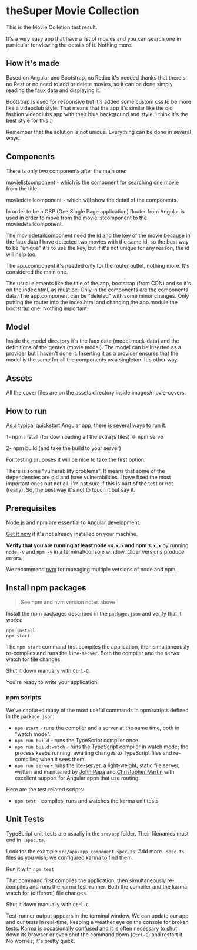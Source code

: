 # theSuper Movie Collection

This is the Movie Colletion test result.

It's a very easy app that have a list of movies and you can search one in particular for viewing the details of it. Nothing more.

## How it's made

Based on Angular and Bootstrap, no Redux it's needed thanks that there's no Rest or no need to add or delete movies, so it can be done simply reading the faux data and displaying it.

Bootstrap is used for responsive but it's added some custom css to be more like a videoclub style. That means that the app it's similar like the old fashion videoclubs app with their blue background and style. I think it's the best style for this :)

Remember that the solution is not unique. Everything can be done in several ways.

## Components

There is only two components after the main one:

movielistcomponent - which is the component for searching one movie from the title.

moviedetailcomponent - which will show the detail of the components.

In order to be a OSP (One Single Page application) Router from Angular is used in order to move from the movielistcomponent to the moviedetailcomponent.

The moviedetailcomponent need the id and the key of the movie because in the faux data I have detected two movies with the same id, so the best way to be "unique" it's to use the key, but if it's not unique for any reason, the id will help too.

The app.component it's needed only for the router outlet, nothing more. It's considered the main one.

The usual elements like the title of the app, bootstrap (from CDN) and so it's on the index.html, as must be. Only in the components are the components data. The app.component can be "deleted" with some minor changes. Only putting the router into the index.html and changing the app.module the bootstrap one. Nothing important.

## Model

Inside the model directory it's the faux data (model.mock-data) and the definitions of the genres (movie.model). The model can be inserted as a provider but I haven't done it. Inserting it as a provider ensures that the model is the same for all the components as a singleton. It's other way.

## Assets

All the cover files are on the assets directory inside images/movie-covers.

## How to run

As a typical quickstart Angular app, there is several ways to run it.

1- npm install (for downloading all the extra js files) -> npm serve

2- npm build (and take the build to your server)

For testing pruposes it will be nice to take the first option.

There is some "vulnerability problems". It means that some of the dependencies are old and have vulnerabilities. I have fixed the most important ones but not all. I'm not sure if this is part of the test or not (really). So, the best way it's not to touch it but say it.

## Prerequisites

Node.js and npm are essential to Angular development.

<a href="https://docs.npmjs.com/getting-started/installing-node" target="_blank" title="Installing Node.js and updating npm">
Get it now</a> if it's not already installed on your machine.

**Verify that you are running at least node `v4.x.x` and npm `3.x.x`**
by running `node -v` and `npm -v` in a terminal/console window.
Older versions produce errors.

We recommend [nvm](https://github.com/creationix/nvm) for managing multiple versions of node and npm.

## Install npm packages

> See npm and nvm version notes above

Install the npm packages described in the `package.json` and verify that it works:

```shell
npm install
npm start
```

The `npm start` command first compiles the application,
then simultaneously re-compiles and runs the `lite-server`.
Both the compiler and the server watch for file changes.

Shut it down manually with `Ctrl-C`.

You're ready to write your application.

### npm scripts

We've captured many of the most useful commands in npm scripts defined in the `package.json`:

* `npm start` - runs the compiler and a server at the same time, both in "watch mode".
* `npm run build` - runs the TypeScript compiler once.
* `npm run build:watch` - runs the TypeScript compiler in watch mode; the process keeps running, awaiting changes to TypeScript files and re-compiling when it sees them.
* `npm run serve` - runs the [lite-server](https://www.npmjs.com/package/lite-server), a light-weight, static file server, written and maintained by
[John Papa](https://github.com/johnpapa) and
[Christopher Martin](https://github.com/cgmartin)
with excellent support for Angular apps that use routing.

Here are the test related scripts:
* `npm test` - compiles, runs and watches the karma unit tests
## Unit Tests
TypeScript unit-tests are usually in the `src/app` folder. Their filenames must end in `.spec.ts`.

Look for the example `src/app/app.component.spec.ts`.
Add more `.spec.ts` files as you wish; we configured karma to find them.

Run it with `npm test`

That command first compiles the application, then simultaneously re-compiles and runs the karma test-runner.
Both the compiler and the karma watch for (different) file changes.

Shut it down manually with `Ctrl-C`.

Test-runner output appears in the terminal window.
We can update our app and our tests in real-time, keeping a weather eye on the console for broken tests.
Karma is occasionally confused and it is often necessary to shut down its browser or even shut the command down (`Ctrl-C`) and
restart it. No worries; it's pretty quick.
